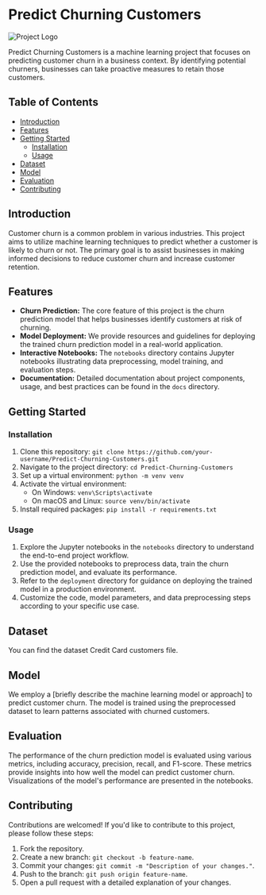 # Predict Churning Customers

![Project Logo](![Churn](https://github.com/rohitpache29/Predict-Churning-Customers/assets/101274188/0de570aa-2acb-4a86-9fd9-b2fe5a4fe4eb)
) <!-- Replace with your project logo -->

Predict Churning Customers is a machine learning project that focuses on predicting customer churn in a business context. By identifying potential churners, businesses can take proactive measures to retain those customers.

## Table of Contents

- [Introduction](#introduction)
- [Features](#features)
- [Getting Started](#getting-started)
  - [Installation](#installation)
  - [Usage](#usage)
- [Dataset](#dataset)
- [Model](#model)
- [Evaluation](#evaluation)
- [Contributing](#contributing)


## Introduction

Customer churn is a common problem in various industries. This project aims to utilize machine learning techniques to predict whether a customer is likely to churn or not. The primary goal is to assist businesses in making informed decisions to reduce customer churn and increase customer retention.

## Features

- **Churn Prediction:** The core feature of this project is the churn prediction model that helps businesses identify customers at risk of churning.
- **Model Deployment:** We provide resources and guidelines for deploying the trained churn prediction model in a real-world application.
- **Interactive Notebooks:** The `notebooks` directory contains Jupyter notebooks illustrating data preprocessing, model training, and evaluation steps.
- **Documentation:** Detailed documentation about project components, usage, and best practices can be found in the `docs` directory.

## Getting Started

### Installation

1. Clone this repository: `git clone https://github.com/your-username/Predict-Churning-Customers.git`
2. Navigate to the project directory: `cd Predict-Churning-Customers`
3. Set up a virtual environment: `python -m venv venv`
4. Activate the virtual environment:
   - On Windows: `venv\Scripts\activate`
   - On macOS and Linux: `source venv/bin/activate`
5. Install required packages: `pip install -r requirements.txt`

### Usage

1. Explore the Jupyter notebooks in the `notebooks` directory to understand the end-to-end project workflow.
2. Use the provided notebooks to preprocess data, train the churn prediction model, and evaluate its performance.
3. Refer to the `deployment` directory for guidance on deploying the trained model in a production environment.
4. Customize the code, model parameters, and data preprocessing steps according to your specific use case.

## Dataset

You can find the dataset Credit Card customers file. 

## Model

We employ a [briefly describe the machine learning model or approach] to predict customer churn. The model is trained using the preprocessed dataset to learn patterns associated with churned customers.

## Evaluation

The performance of the churn prediction model is evaluated using various metrics, including accuracy, precision, recall, and F1-score. These metrics provide insights into how well the model can predict customer churn. Visualizations of the model's performance are presented in the notebooks.

## Contributing

Contributions are welcomed! If you'd like to contribute to this project, please follow these steps:
1. Fork the repository.
2. Create a new branch: `git checkout -b feature-name`.
3. Commit your changes: `git commit -m "Description of your changes."`.
4. Push to the branch: `git push origin feature-name`.
5. Open a pull request with a detailed explanation of your changes.

